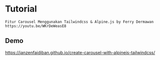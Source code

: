 # Tutorial

    Fitur Carousel Menggunakan Tailwindcss & Alpine.js by Ferry Dermawan
    https://youtu.be/WKrDeWeasE8

## Demo
https://janzenfaidiban.github.io/create-carousel-with-alpinejs-tailwindcss/